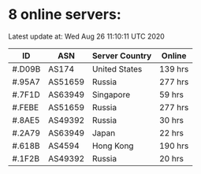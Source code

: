 # 8 online servers:

Latest update at: Wed Aug 26 11:10:11 UTC 2020

| ID | ASN | Server Country | Online |
| -- | --- | -------------- | ------ |
| #.D09B | AS174 | United States | 139 hrs |
| #.95A7 | AS51659 | Russia | 277 hrs |
| #.7F1D | AS63949 | Singapore | 59 hrs |
| #.FEBE | AS51659 | Russia | 277 hrs |
| #.8AE5 | AS49392 | Russia | 30 hrs |
| #.2A79 | AS63949 | Japan | 22 hrs |
| #.618B | AS4594 | Hong Kong | 190 hrs |
| #.1F2B | AS49392 | Russia | 20 hrs |

